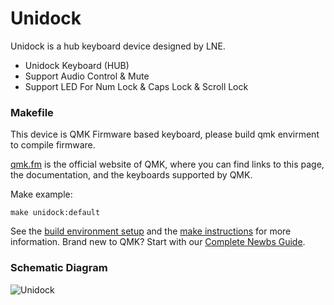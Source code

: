 # Unidock
Unidock is a hub keyboard device designed by LNE.
* Unidock Keyboard (HUB)
* Support Audio Control & Mute
* Support LED For Num Lock & Caps Lock & Scroll Lock

### Makefile
This device is QMK Firmware based keyboard, please build qmk envirment to compile firmware.

[qmk.fm](https://qmk.fm) is the official website of QMK, where you can find links to this page, the documentation, and the keyboards supported by QMK.

Make example:

	make unidock:default


See the [build environment setup](https://docs.qmk.fm/#/getting_started_build_tools) and the [make instructions](https://docs.qmk.fm/#/getting_started_make_guide) for more information. Brand new to QMK? Start with our [Complete Newbs Guide](https://docs.qmk.fm/#/newbs).

### Schematic Diagram
![Unidock](https://i.imgur.com/IVdtxRG.png)

